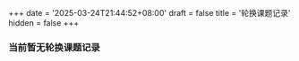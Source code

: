 +++
date = '2025-03-24T21:44:52+08:00'
draft = false
title = '轮换课题记录'
hidden = false
+++
### 当前暂无轮换课题记录